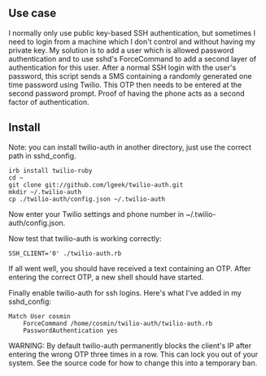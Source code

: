 Use case
--------

I normally only use public key-based SSH authentication, but sometimes I need to login from a machine which I don't control and without having my private key. My solution is to add a user which is allowed password authentication and to use sshd's ForceCommand to add a second layer of authentication for this user. After a normal SSH login with the user's password, this script sends a SMS containing a randomly generated one time password using Twilio. This OTP then needs to be entered at the second password prompt. Proof of having the phone acts as a second factor of authentication.

Install
-------

Note: you can install twilio-auth in another directory, just use the correct path in sshd_config.

    irb install twilio-ruby
    cd ~
    git clone git://github.com/lgeek/twilio-auth.git
    mkdir ~/.twilio-auth
    cp ./twilio-auth/config.json ~/.twilio-auth
    
Now enter your Twilio settings and phone number in ~/.twilio-auth/config.json.

Now test that twilio-auth is working correctly:

    SSH_CLIENT='0' ./twilio-auth.rb

If all went well, you should have received a text containing an OTP. After entering the correct OTP, a new shell should have started.

Finally enable twilio-auth for ssh logins. Here's what I've added in my sshd_config:

    Match User cosmin
	    ForceCommand /home/cosmin/twilio-auth/twilio-auth.rb
	    PasswordAuthentication yes

WARNING: By default twilio-auth permanently blocks the client's IP after entering the wrong OTP three times in a row. This can lock you out of your system. See the source code for how to change this into a temporary ban.
